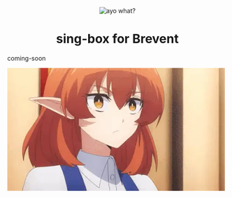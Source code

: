 <p align="center"><img src="https://github.com/iyarivky/sfb/assets/101973571/7ea109ba-b74d-4ded-b5b5-59a4fea15232" alt="ayo what?" width=300px></p>
<h1 align="center">sing-box for Brevent</h1>

coming-soon

<img src="https://raw.githubusercontent.com/iyarivky/sfb/main/ezgif-3-68b97faef8.webp">
